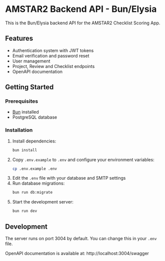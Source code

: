 # AMSTAR2 Backend API - Bun/Elysia

This is the Bun/Elysia backend API for the AMSTAR2 Checklist Scoring App.

## Features

- Authentication system with JWT tokens
- Email verification and password reset
- User management
- Project, Review and Checklist endpoints
- OpenAPI documentation

## Getting Started

### Prerequisites

- [Bun](https://bun.sh) installed
- PostgreSQL database

### Installation

1. Install dependencies:
   ```bash
   bun install
   ```
2. Copy `.env.example` to `.env` and configure your environment variables:
   ```bash
   cp .env.example .env
   ```
3. Edit the `.env` file with your database and SMTP settings
4. Run database migrations:
   ```bash
   bun run db:migrate
   ```
5. Start the development server:
   ```bash
   bun run dev
   ```

## Development

The server runs on port 3004 by default. You can change this in your `.env` file.

OpenAPI documentation is available at: http://localhost:3004/swagger
